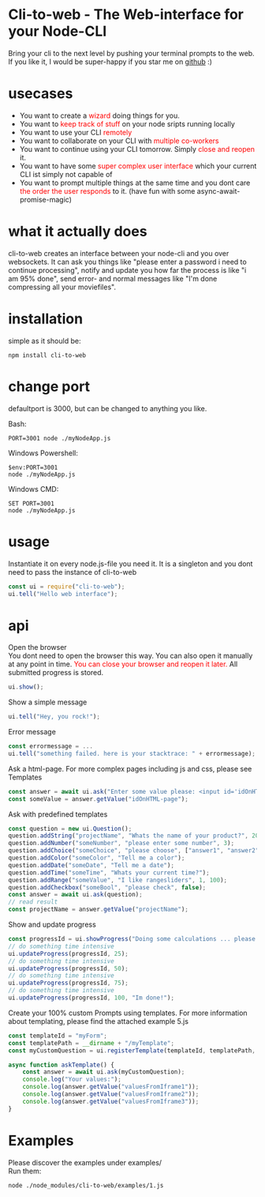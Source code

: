 # Cli-to-web - The Web-interface for your Node-CLI
Bring your cli to the next level by pushing your terminal prompts to the web.\
If you like it, I would be super-happy if you star me on <a href="https://github.com/meue/cli-to-web">github</a> :)

# usecases
- You want to create a <span style="color: red">wizard</span> doing things for you. 
- You want to <span style="color: red">keep track of stuff</span> on your node sripts running locally
- You want to use your CLI <span style="color: red">remotely</span>
- You want to collaborate on your CLI with <span style="color: red">multiple co-workers</span>
- You want to continue using your CLI tomorrow. Simply <span style="color: red">close and reopen</span> it.
- You want to have some <span style="color: red">super complex user interface</span> which your current CLI ist simply not capable of
- You want to prompt multiple things at the same time and you dont care <span style="color: red">the order the user responds</span> to it. (have fun with some async-await-promise-magic)

# what it actually does
cli-to-web creates an interface between your node-cli and you over websockets.
It can ask you things like "please enter a password i need to continue processing",
notify and update you how far the process is like "i am 95% done",
send error- and normal messages like "I'm done compressing all your moviefiles".

# installation
simple as it should be:
```
npm install cli-to-web
```

# change port
defaultport is 3000, but can be changed to anything you like.

Bash:
```
PORT=3001 node ./myNodeApp.js
```
Windows Powershell:
```
$env:PORT=3001
node ./myNodeApp.js
```
Windows CMD:
```
SET PORT=3001
node ./myNodeApp.js
```

# usage
Instantiate it on every node.js-file you need it. It is a singleton and you dont need to pass the instance of cli-to-web
```javascript
const ui = require("cli-to-web");
ui.tell("Hello web interface");
```

# api

Open the browser\
You dont need to open the browser this way. You can also open it manually at any point in time. <span style="color: red">You can close your browser and reopen it later. </span>All submitted progress is stored.
```javascript
ui.show();
```

Show a simple message
```javascript
ui.tell("Hey, you rock!");
```

Error message
```javascript
const errormessage = ...
ui.tell("something failed. here is your stacktrace: " + errormessage);
```

Ask a html-page. For more complex pages including js and css, please see Templates
```javascript
const answer = await ui.ask("Enter some value please: <input id='idOnHTML-page'>");
const someValue = answer.getValue("idOnHTML-page");
```

Ask with predefined templates
```javascript
const question = new ui.Question();
question.addString("projectName", "Whats the name of your product?", 20);
question.addNumber("someNumber", "please enter some number", 3);
question.addChoice("someChoice", "please choose", ["answer1", "answer2", "answer3"]);
question.addColor("someColor", "Tell me a color");
question.addDate("someDate", "Tell me a date");
question.addTime("someTime", "Whats your current time?");
question.addRange("someValue", "I like rangesliders", 1, 100);
question.addCheckbox("someBool", "please check", false);
const answer = await ui.ask(question);
// read result
const projectName = answer.getValue("projectName");
```

Show and update progress
```javascript
const progressId = ui.showProgress("Doing some calculations ... please wait");
// do something time intensive
ui.updateProgress(progressId, 25);
// do something time intensive
ui.updateProgress(progressId, 50);
// do something time intensive
ui.updateProgress(progressId, 75);
// do something time intensive
ui.updateProgress(progressId, 100, "Im done!");
```

Create your 100% custom Prompts using templates.
For more information about templating, please find the attached example 5.js
```javascript
const templateId = "myForm";
const templatePath = __dirname + "/myTemplate";
const myCustomQuestion = ui.registerTemplate(templateId, templatePath, 100);

async function askTemplate() {
    const answer = await ui.ask(myCustomQuestion);
    console.log("Your values:");
    console.log(answer.getValue("valuesFromIframe1"));
    console.log(answer.getValue("valuesFromIframe2"));
    console.log(answer.getValue("valuesFromIframe3"));
}
```

# Examples
Please discover the examples under examples/\
Run them:
```
node ./node_modules/cli-to-web/examples/1.js
```